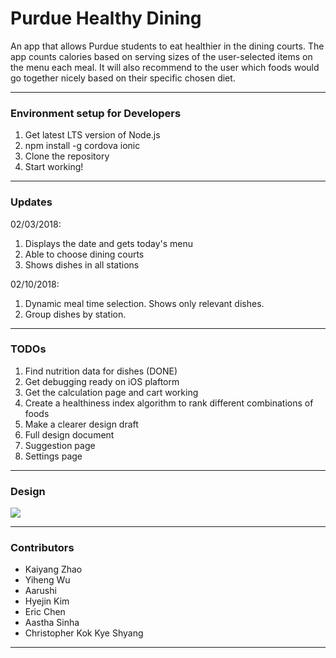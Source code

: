 # Purdue Healthy Dining

An app that allows Purdue students to eat healthier in the dining courts. The app counts calories based on serving sizes of the user-selected items on the menu each meal. It will also recommend to the user which foods would go together nicely based on their specific chosen diet.

---

### Environment setup for Developers
1. Get latest LTS version of Node.js
2. npm install -g cordova ionic
3. Clone the repository
4. Start working!

---

### Updates
02/03/2018: 
1. Displays the date and gets today's menu
2. Able to choose dining courts
3. Shows dishes in all stations

02/10/2018:
1. Dynamic meal time selection. Shows only relevant dishes.
2. Group dishes by station.

---

### TODOs
1. Find nutrition data for dishes (DONE)
2. Get debugging ready on iOS plaftorm
3. Get the calculation page and cart working
4. Create a healthiness index algorithm to rank different combinations of foods
5. Make a clearer design draft
6. Full design document
7. Suggestion page
8. Settings page

---

### Design

<img src="https://github.com/magickaiyang/purdue-healthy-dining/blob/master/DesignFlowDraft.jpeg">

---

### Contributors

- Kaiyang Zhao 
- Yiheng Wu
- Aarushi
- Hyejin Kim 
- Eric Chen 
- Aastha Sinha
- Christopher Kok Kye Shyang 

---
